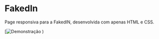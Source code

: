 # FakedIn
Page responsiva para a FakedIN, desenvolvida com apenas HTML e CSS.

[![Demonstração](https://github.com/JVitorDkx/FakedIn/blob/main/github-gif/FakedIn-rapido.gif?raw=true)
)
